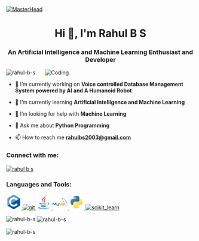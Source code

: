 [![MasterHead](https://user-images.githubusercontent.com/74038190/225813708-98b745f2-7d22-48cf-9150-083f1b00d6c9.gif)](https://rahul-b-s.io)
<h1 align="center">Hi 👋, I'm Rahul B S</h1>
<h3 align="center">An Artificial Intelligence and Machine Learning Enthusiast and Developer</h3>
<img align="right" alt="Coding" width="400" src="https://i.pinimg.com/originals/af/af/2a/afaf2a1a497b57e053c045b2ea78bb07.gif">

<p align="left"> <img src="https://komarev.com/ghpvc/?username=rahul-b-s&label=Profile%20views&color=0e75b6&style=flat" alt="rahul-b-s" /> </p>

- 🔭 I’m currently working on **Voice controlled Database Management System powered by AI and A Humanoid Robot**

- 🌱 I’m currently learning **Artificial Intelligence and Machine Learning**

- 🤝 I’m looking for help with **Machine Learning**

- 💬 Ask me about **Python Programming**

- 📫 How to reach me **rahulbs2003@gmail.com**

<h3 align="left">Connect with me:</h3>
<p align="left">
<a href="https://linkedin.com/in/rahulbabusubha" target="blank"><img align="center" src="https://raw.githubusercontent.com/rahuldkjain/github-profile-readme-generator/master/src/images/icons/Social/linked-in-alt.svg" alt="rahul b s" height="30" width="40" /></a>
</p>

<h3 align="left">Languages and Tools:</h3>
<p align="left"> <a href="https://www.cprogramming.com/" target="_blank" rel="noreferrer"> <img src="https://raw.githubusercontent.com/devicons/devicon/master/icons/c/c-original.svg" alt="c" width="40" height="40"/> </a> <a href="https://git-scm.com/" target="_blank" rel="noreferrer"> <img src="https://www.vectorlogo.zone/logos/git-scm/git-scm-icon.svg" alt="git" width="40" height="40"/> </a> <a href="https://www.java.com" target="_blank" rel="noreferrer"> <img src="https://raw.githubusercontent.com/devicons/devicon/master/icons/java/java-original.svg" alt="java" width="40" height="40"/> </a> <a href="https://www.mysql.com/" target="_blank" rel="noreferrer"> <img src="https://raw.githubusercontent.com/devicons/devicon/master/icons/mysql/mysql-original-wordmark.svg" alt="mysql" width="40" height="40"/> </a> <a href="https://www.python.org" target="_blank" rel="noreferrer"> <img src="https://raw.githubusercontent.com/devicons/devicon/master/icons/python/python-original.svg" alt="python" width="40" height="40"/> </a> <a href="https://scikit-learn.org/" target="_blank" rel="noreferrer"> <img src="https://upload.wikimedia.org/wikipedia/commons/0/05/Scikit_learn_logo_small.svg" alt="scikit_learn" width="40" height="40"/> </a> </p>

<p><img align="left" src="https://github-readme-stats.vercel.app/api/top-langs?username=rahul-b-s&show_icons=true&locale=en&layout=compact" alt="rahul-b-s" /></p>

<p>&nbsp;<img align="center" src="https://github-readme-stats.vercel.app/api?username=rahul-b-s&show_icons=true&locale=en" alt="rahul-b-s" /></p>

<p><img align="center" src="https://github-readme-streak-stats.herokuapp.com/?user=rahul-b-s&" alt="rahul-b-s" /></p>
